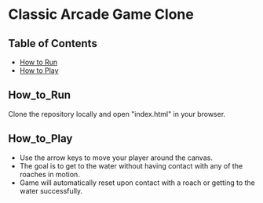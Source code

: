 # Classic Arcade Game Clone

## Table of Contents

- [How to Run](#How_to_Run)
- [How to Play](#How_to_Play)

## How_to_Run

Clone the repository locally and open "index.html" in your browser.

## How_to_Play

- Use the arrow keys to move your player around the canvas.
- The goal is to get to the water without having contact with any of the roaches in motion.
- Game will automatically reset upon contact with a roach or getting to the water successfully.